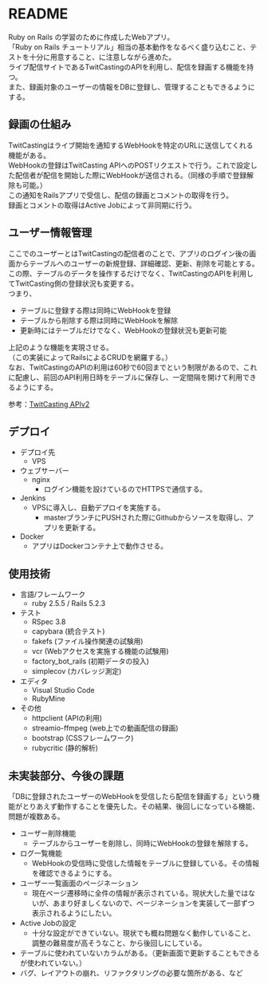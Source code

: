 # README
Ruby on Rails の学習のために作成したWebアプリ。  
「Ruby on Rails チュートリアル」相当の基本動作をなるべく盛り込むこと、テストを十分に用意すること、に注意しながら進めた。  
ライブ配信サイトであるTwitCastingのAPIを利用し、配信を録画する機能を持つ。  
また、録画対象のユーザーの情報をDBに登録し、管理することもできるようにする。  

## 録画の仕組み
TwitCastingはライブ開始を通知するWebHookを特定のURLに送信してくれる機能がある。  
WebHookの登録はTwitCasting APIへのPOSTリクエストで行う。これで設定した配信者が配信を開始した際にWebHookが送信される。（同様の手順で登録解除も可能。）  
この通知をRailsアプリで受信し、配信の録画とコメントの取得を行う。  
録画とコメントの取得はActive Jobによって非同期に行う。
## ユーザー情報管理
ここでのユーザーとはTwitCastingの配信者のことで、アプリのログイン後の画面からテーブルへのユーザーの新規登録、詳細確認、更新、削除を可能とする。  
この際、テーブルのデータを操作するだけでなく、TwitCastingのAPIを利用してTwitCasting側の登録状況も変更する。  
つまり、
* テーブルに登録する際は同時にWebHookを登録
* テーブルから削除する際は同時にWebHookを解除
* 更新時にはテーブルだけでなく、WebHookの登録状況も更新可能

上記のような機能を実現させる。  
（この実装によってRailsによるCRUDを網羅する。）  
なお、TwitCastingのAPIの利用は60秒で60回までという制限があるので、これに配慮し、前回のAPI利用日時をテーブルに保存し、一定間隔を開けて利用できるようにする。

 参考：[TwitCasting APIv2](https://apiv2-doc.twitcasting.tv/ "TwitCasting APIv2")

## デプロイ
- デプロイ先
    - VPS
- ウェブサーバー
    - nginx
        - ログイン機能を設けているのでHTTPSで通信する。
- Jenkins
    - VPSに導入し、自動デプロイを実施する。
        - masterブランチにPUSHされた際にGithubからソースを取得し、アプリを更新する。
- Docker
    - アプリはDockerコンテナ上で動作させる。

## 使用技術
- 言語/フレームワーク
    - ruby 2.5.5 / Rails 5.2.3
- テスト
    - RSpec 3.8
    - capybara (統合テスト)
    - fakefs (ファイル操作関連の試験用)
    - vcr (Webアクセスを実施する機能の試験用)
    - factory_bot_rails (初期データの投入)
    - simplecov (カバレッジ測定)
- エディタ
    - Visual Studio Code
    - RubyMine
- その他
    - httpclient (APIの利用)
    - streamio-ffmpeg (web上での動画配信の録画)
    - bootstrap (CSSフレームワーク)
    - rubycritic (静的解析)

## 未実装部分、今後の課題
「DBに登録されたユーザーのWebHookを受信したら配信を録画する」という機能がとりあえず動作することを優先した。その結果、後回しになっている機能、問題が複数ある。
- ユーザー削除機能
    - テーブルからユーザーを削除し、同時にWebHookの登録を解除する。
- ログ一覧機能
    - WebHookの受信時に受信した情報をテーブルに登録している。その情報を確認できるようにする。
- ユーザー一覧画面のページネーション
    - 現在ページ遷移時に全件の情報が表示されている。現状大した量ではないが、あまり好ましくないので、ページネーションを実装して一部ずつ表示されるようにしたい。
- Active Jobの設定
    - 十分な設定ができていない。現状でも概ね問題なく動作していること、調整の難易度が高そうなこと、から後回しにしている。
- テーブルに使われていないカラムがある。（更新画面で更新することもできるが使われていない。）
- バグ、レイアウトの崩れ、リファクタリングの必要な箇所がある、など